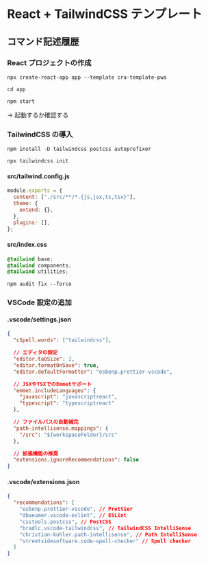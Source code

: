 # React + TailwindCSS テンプレート

## コマンド記述履歴

### React プロジェクトの作成

`npx create-react-app app --template cra-template-pwa`

`cd app`

`npm start`

→ 起動するか確認する

### TailwindCSS の導入

`npm install -D tailwindcss postcss autoprefixer`

`npx tailwindcss init`

#### src/tailwind.config.js

```javascript
module.exports = {
  content: ["./src/**/*.{js,jsx,ts,tsx}"],
  theme: {
    extend: {},
  },
  plugins: [],
};
```

#### src/index.css

```css
@tailwind base;
@tailwind components;
@tailwind utilities;
```

`npm audit fix --force`

### VSCode 設定の追加

#### .vscode/settings.json

```json
{
  "cSpell.words": ["tailwindcss"],

  // エディタの設定
  "editor.tabSize": 2,
  "editor.formatOnSave": true,
  "editor.defaultFormatter": "esbenp.prettier-vscode",

  // JSXやTSXでのEmmetサポート
  "emmet.includeLanguages": {
    "javascript": "javascriptreact",
    "typescript": "typescriptreact"
  },

  // ファイルパスの自動補完
  "path-intellisense.mappings": {
    "/src": "${workspaceFolder}/src"
  },

  // 拡張機能の推奨
  "extensions.ignoreRecommendations": false
}
```

#### .vscode/extensions.json

```json
{
  "recommendations": [
    "esbenp.prettier-vscode", // Prettier
    "dbaeumer.vscode-eslint", // ESLint
    "csstools.postcss", // PostCSS
    "bradlc.vscode-tailwindcss", // TailwindCSS IntelliSense
    "christian-kohler.path-intellisense", // Path IntelliSense
    "streetsidesoftware.code-spell-checker" // Spell checker
  ]
}
```
